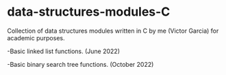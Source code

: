 # data-structures-modules-C

Collection of data structures modules written in C by me (Victor Garcia) for academic purposes.

-Basic linked list functions. (June 2022)

-Basic binary search tree functions. (October 2022)
